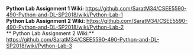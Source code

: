 **Python Lab Assignment 1 Wiki:** https://github.com/SaratM34/CSEE5590-490-Python-and-DL-SP2018/wiki/Python-Lab-1 <br />
**Python Lab Assignment 2 Wiki:** https://github.com/SaratM34/CSEE5590-490-Python-and-DL-SP2018/wiki/Python-Lab-2 <br />
** Python Lab Assignment 2 Wiki:** https://github.com/SaratM34/CSEE5590-490-Python-and-DL-SP2018/wiki/Python-Lab-3
